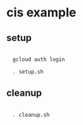 # cis example

## setup
```bash

  gcloud auth login

  . setup.sh

```

## cleanup
```bash

  . cleanup.sh
```
